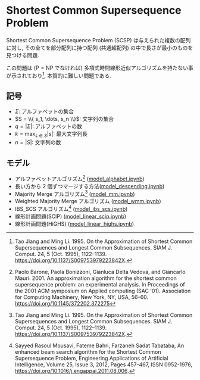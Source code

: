# Shortest Common Supersequence Problem

Shortest Common Supersequence Problem (SCSP) は与えられた複数の配列に対し,
その全てを部分配列に持つ配列 (共通超配列) の中で長さが最小のものを見つける問題. 

この問題は ($\mathrm{P} = \mathrm{NP}$ でなければ) 多項式時間線形近似アルゴリズムを持たない事が示されており[^1], 
本質的に難しい問題である. 

## 記号

- $\Sigma$: アルファベットの集合
- $S = \\{ s_1, \dots, s_n \\}$: 文字列の集合
- $q = |\Sigma|$: アルファベットの数
- $k = \max_{s \in S} |s|$: 最大文字列長
- $n = |S|$: 文字列の数

## モデル

- アルファベットアルゴリズム[^3] ([model_alphabet.ipynb](./__marimo__/model_alphabet.ipynb))
- 長い方から 2 個ずつマージする方法([model_descending.ipynb](./__marimo__/model_descending.ipynb))
- Majority Merge アルゴリズム[^1] ([model_mm.ipynb](./__marimo__/model_mm.ipynb))
- Weighted Majority Merge アルゴリズム ([model_wmm.ipynb](./__marimo__/model_wmm.ipynb))
- IBS_SCS アルゴリズム[^2] ([model_ibs_scs.ipynb](./__marimo__/model_ibs_scs.ipynb))
- 線形計画問題(SCIP) ([model_linear_scip.ipynb](./__marimo__/model_linear_scip.ipynb))
- 線形計画問題(HiGHS) ([model_linear_highs.ipynb](./__marimo__/model_linear_highs.ipynb))

[^1]: Tao Jiang and Ming Li. 1995. On the Approximation of Shortest Common Supersequences and Longest Common Subsequences. SIAM J. Comput. 24, 5 (Oct. 1995), 1122–1139. https://doi.org/10.1137/S009753979223842X. 
[^2]: Sayyed Rasoul Mousavi, Fateme Bahri, Farzaneh Sadat Tabataba, An enhanced beam search algorithm for the Shortest Common Supersequence Problem, Engineering Applications of Artificial Intelligence, Volume 25, Issue 3, 2012, Pages 457-467, ISSN 0952-1976, https://doi.org/10.1016/j.engappai.2011.08.006.
[^3]: Paolo Barone, Paola Bonizzoni, Gianluca Delta Vedova, and Giancarlo Mauri. 2001. An approximation algorithm for the shortest common supersequence problem: an experimental analysis. In Proceedings of the 2001 ACM symposium on Applied computing (SAC '01). Association for Computing Machinery, New York, NY, USA, 56–60. https://doi.org/10.1145/372202.372275
